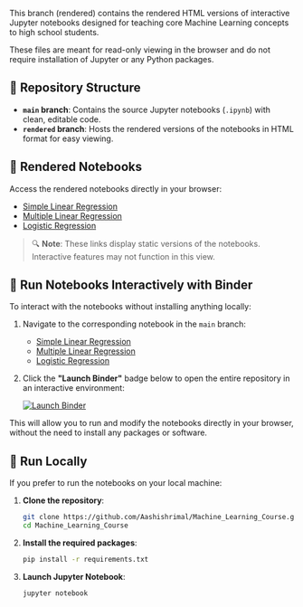 This branch (rendered) contains the rendered HTML versions of interactive Jupyter notebooks designed for teaching core Machine Learning concepts to high school students.

These files are meant for read-only viewing in the browser and do not require installation of Jupyter or any Python packages.  


## 📂 Repository Structure 

- **`main` branch**: Contains the source Jupyter notebooks (`.ipynb`) with clean, editable code.
- **`rendered` branch**: Hosts the rendered versions of the notebooks in HTML format for easy viewing.

## 📄 Rendered Notebooks

Access the rendered notebooks directly in your browser:

- [Simple Linear Regression](https://nbviewer.org/github/Aashishrimal/Machine_Learning_Course/blob/rendered/Simple_Linear_Regression.html)
- [Multiple Linear Regression](https://nbviewer.org/github/Aashishrimal/Machine_Learning_Course/blob/rendered/MultipleLinearRegression.html)
- [Logistic Regression](https://nbviewer.org/github/Aashishrimal/Machine_Learning_Course/blob/rendered/LogisticRegression.html)

> 🔍 **Note**: These links display static versions of the notebooks. Interactive features may not function in this view.

## 🚀 Run Notebooks Interactively with Binder

To interact with the notebooks without installing anything locally:

1. Navigate to the corresponding notebook in the `main` branch:
   - [Simple Linear Regression](https://github.com/Aashishrimal/Machine_Learning_Course/blob/main/Simple_Linear_Regression.ipynb)
   - [Multiple Linear Regression](https://github.com/Aashishrimal/Machine_Learning_Course/blob/main/MultipleLinearRegression.ipynb)
   - [Logistic Regression](https://github.com/Aashishrimal/Machine_Learning_Course/blob/main/LogisticRegression.ipynb)

2. Click the **"Launch Binder"** badge below to open the entire repository in an interactive environment:

   [![Launch Binder](https://mybinder.org/badge_logo.svg)](https://mybinder.org/v2/gh/Aashishrimal/Machine_Learning_Course/HEAD)

This will allow you to run and modify the notebooks directly in your browser, without the need to install any packages or software.

## 🧰 Run Locally

If you prefer to run the notebooks on your local machine:

1. **Clone the repository**:

   ```bash
   git clone https://github.com/Aashishrimal/Machine_Learning_Course.git
   cd Machine_Learning_Course
   ```

2. **Install the required packages**:

   ```bash
   pip install -r requirements.txt
   ```

3. **Launch Jupyter Notebook**:

   ```bash
   jupyter notebook
   ```
 
